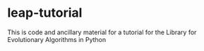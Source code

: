 # leap-tutorial
This is code and ancillary material for a tutorial for the Library for Evolutionary Algorithms in Python
